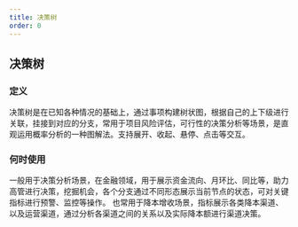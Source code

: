 ```yaml
---
title: 决策树
order: 0
---
```


## 决策树

### 定义

决策树是在已知各种情况的基础上，通过事项构建树状图，根据自己的上下级进行关联，挂接到对应的分支，常用于项目风险评估，可行性的决策分析等场景，是直观运用概率分析的一种图解法。支持展开、收起、悬停、点击等交互。

### 何时使用

一般用于决策分析场景，在金融领域，用于展示资金流向、月环比、同比等，助力高管进行决策，挖掘机会，各个分支通过不同形态展示当前节点的状态，可对关键指标进行预警、监控等操作。
也常用于降本增收场景，指标展示各类降本渠道、以及运营渠道，通过分析各渠道之间的关系以及实际降本额进行渠道决策。


